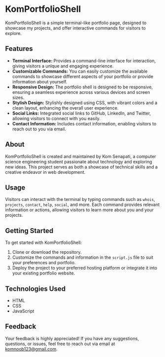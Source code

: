 # KomPortfolioShell

KomPortfolioShell is a simple terminal-like portfolio page, designed to showcase my projects, and offer interactive commands for visitors to explore.

## Features

- **Terminal Interface:** Provides a command-line interface for interaction, giving visitors a unique and engaging experience.
- **Customizable Commands:** You can easily customize the available commands to showcase different aspects of your portfolio or provide information about yourself.
- **Responsive Design:** The portfolio shell is designed to be responsive, ensuring a seamless experience across various devices and screen sizes.
- **Stylish Design:** Stylishly designed using CSS, with vibrant colors and a clean layout, enhancing the overall user experience.
- **Social Links:** Integrated social links to GitHub, LinkedIn, and Twitter, allowing visitors to connect with you easily.
- **Contact Information:** Includes contact information, enabling visitors to reach out to you via email.

## About

KomPortfolioShell is created and maintained by Kom Senapati, a computer science engineering student passionate about technology and exploring new ideas. This project serves as both a showcase of technical skills and a creative endeavor in web development.

## Usage

Visitors can interact with the terminal by typing commands such as `whois`, `projects`, `contact`, `help`, `social`, and more. Each command provides relevant information or actions, allowing visitors to learn more about you and your projects.

## Getting Started

To get started with KomPortfolioShell:

1. Clone or download the repository.
2. Customize the commands and information in the `script.js` file to suit your preferences and portfolio.
3. Deploy the project to your preferred hosting platform or integrate it into your existing portfolio website.

## Technologies Used

- HTML
- CSS
- JavaScript

## Feedback

Your feedback is highly appreciated! If you have any suggestions, questions, or issues, feel free to reach out via email at komnoob123@gmail.com.

